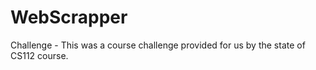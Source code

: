 # WebScrapper
Challenge - This was a course challenge provided for us by the state of CS112 course.
